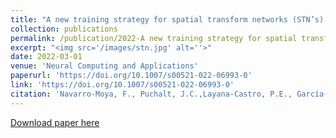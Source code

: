 ```yaml
---
title: "A new training strategy for spatial transform networks (STN’s)."
collection: publications
permalink: /publication/2022-A new training strategy for spatial transform networks
excerpt: "<img src='/images/stn.jpg' alt=''>"
date: 2022-03-01
venue: 'Neural Computing and Applications'
paperurl: 'https://doi.org/10.1007/s00521-022-06993-0'
link: 'https://doi.org/10.1007/s00521-022-06993-0'
citation: 'Navarro‑Moya, F., Puchalt, J.C.,Layana‑Castro, P.E., García‑Garví, A., Sánchez‑Salmerón, A.J., (2022). &quot;A new training strategy for spatial transform networks (STN’s).&quot; <i>Neural Computing and Applications</i>. 34, 10081–10092.'
---
```

[Download paper here](https://doi.org/10.1007/s00521-022-06993-0)

<!-- Recommended citation: Your Name, You. (2009). "Paper Title Number 1." <i>Journal 1</i>. 1(1). -->
